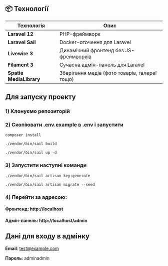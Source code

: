
## 📦 Технології

| Технологія              | Опис                                          |
|-------------------------|-----------------------------------------------|
| **Laravel 12**          | PHP-фреймворк                                 |
| **Laravel Sail**        | Docker-оточення для Laravel                   |
| **Livewire 3**          | Динамічний фронтенд без JS-фреймворків        |
| **Filament 3**          | Сучасна адмін-панель для Laravel              | 
| **Spatie MediaLibrary** | Зберігання медіа (фото товарів, галереї тощо) |


## Для запуску проекту 

### 1) Клонуємо репозиторій
### 2) Скопіювати .env.example в .env і запустити 

`composer install`

`./vendor/bin/sail build` 

`./vendor/bin/sail up -d`


### 3) Запустити наступні команди

`./vendor/bin/sail artisan key:generate`

`./vendor/bin/sail artisan migrate --seed`

### 4) Перейти за адресою:
#### Фронтенд: http://localhost
#### Адмін-панель: http://localhost/admin

## Дані для входу в адмінку

**Email**: test@example.com

**Пароль**: adminadmin
